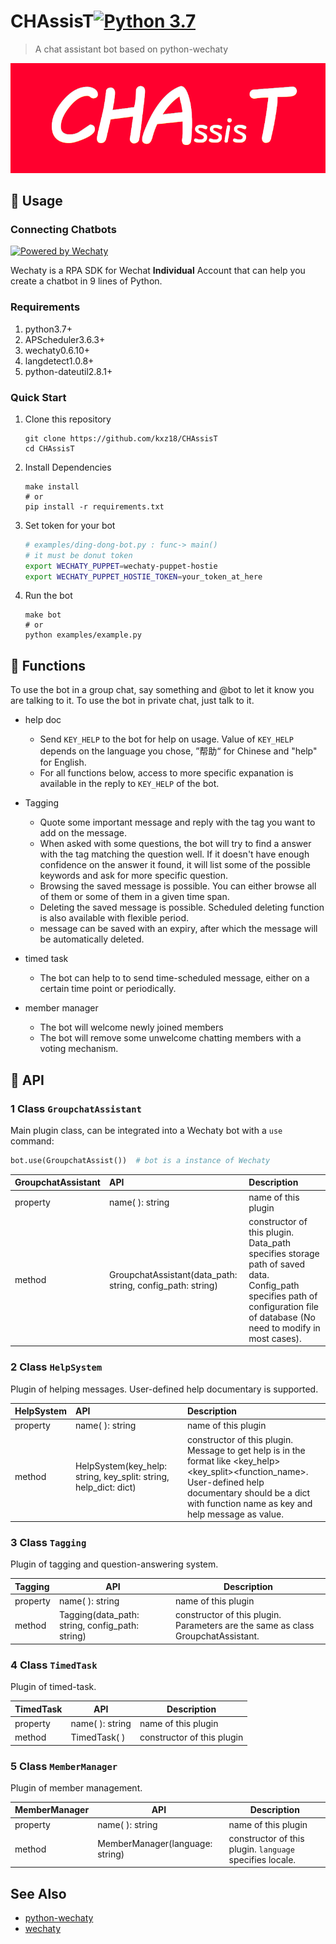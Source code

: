 # CHAssisT[![Python 3.7](https://img.shields.io/badge/python-3.7+-blue.svg)](https://www.python.org/downloads/release/python-370/)

> A chat assistant bot based on python-wechaty

<img src="./images/logo.png" alt="logo" style="zoom:100%;"/> 

## :rocket: Usage

### Connecting Chatbots

[![Powered by Wechaty](https://img.shields.io/badge/Powered%20By-Wechaty-brightgreen.svg)](https://github.com/Wechaty/wechaty)

Wechaty is a RPA SDK for Wechat **Individual** Account that can help you create a chatbot in 9 lines of Python.

### Requirements

1. python3.7+
2. APScheduler3.6.3+
3. wechaty0.6.10+
4. langdetect1.0.8+
5. python-dateutil2.8.1+

### Quick Start

1. Clone this repository

   ```shell
   git clone https://github.com/kxz18/CHAssisT
   cd CHAssisT
   ```

2. Install Dependencies

   ```shell
   make install
   # or
   pip install -r requirements.txt
   ```

3. Set token for your bot

    ```sh
    # examples/ding-dong-bot.py : func-> main()
    # it must be donut token
    export WECHATY_PUPPET=wechaty-puppet-hostie
    export WECHATY_PUPPET_HOSTIE_TOKEN=your_token_at_here
    ```

4. Run the bot

   ```shell
   make bot
   # or
   python examples/example.py
   ```

## :triangular_flag_on_post: Functions

To use the bot in a group chat, say something and @bot to let it know you are talking to it. To use the bot in private chat, just talk to it.

- help doc
  - Send `KEY_HELP` to the bot for help on usage.  Value of `KEY_HELP` depends on the language you chose, ”帮助“ for Chinese and "help" for English.
  - For all functions below, access to more specific expanation is available in the reply to `KEY_HELP` of the bot.

- Tagging
  - Quote some important message and reply with the tag you want to add on the message.
  - When asked with some questions, the bot will try to find a answer with the tag matching the question well. If it doesn't have enough confidence on the answer it found, it will list some of the possible keywords and ask for more specific question.
  - Browsing the saved message is possible. You can either browse all of them or some of them in a given time span.
  - Deleting the saved message is possible. Scheduled deleting function is also available with flexible period.
  - message can be saved with an expiry, after which the message will be automatically deleted. 
- timed task
  - The bot can help to to send time-scheduled message, either on a certain time point or periodically.
- member manager
  - The bot will welcome newly joined members
  - The bot will remove some unwelcome chatting members with a voting mechanism.

## :guitar: API

### 1 Class `GroupchatAssistant`

Main plugin class, can be integrated into a Wechaty bot with a `use` command:

```python
bot.use(GroupchatAssist())	# bot is a instance of Wechaty 
```

| GroupchatAssistant | API  | Description |
| :-- | :-- | :-- |
| property | name( ): string | name of this plugin |
| method | GroupchatAssistant(data_path: string, config_path: string) | constructor of this plugin. Data_path specifies storage path of saved data. Config_path specifies path of configuration file of database (No need to modify in most cases). |

### 2 Class `HelpSystem`

Plugin of helping messages. User-defined help documentary is supported.

| HelpSystem | API                                                          | Description                                                  |
| :--------- | :----------------------------------------------------------- | :----------------------------------------------------------- |
| property   | name( ): string                                              | name of this plugin                                          |
| method     | HelpSystem(key_help: string, key_split: string, help_dict: dict) | constructor of this plugin. Message to get help is in the format like <key_help><key_split><function_name>. User-defined help documentary should be a dict with function name as key and help message as value. |

### 3 Class `Tagging`

Plugin of tagging and question-answering system.

| Tagging  | API                                             | Description                                                  |
| :------- | ----------------------------------------------- | ------------------------------------------------------------ |
| property | name( ): string                                 | name of this plugin                                          |
| method   | Tagging(data_path: string, config_path: string) | constructor of this plugin. Parameters are the same as class GroupchatAssistant. |

### 4 Class `TimedTask`

Plugin of timed-task.

| TimedTask | API             | Description                |
| --------- | --------------- | -------------------------- |
| property  | name( ): string | name of this plugin        |
| method    | TimedTask( )    | constructor of this plugin |

### 5 Class `MemberManager`

Plugin of member management.

| MemberManager | API                             | Description                                              |
| ------------- | ------------------------------- | -------------------------------------------------------- |
| property      | name( ): string                 | name of this plugin                                      |
| method        | MemberManager(language: string) | constructor of this plugin. `language` specifies locale. |

## See Also

- [python-wechaty](https://github.com/wechaty/python-wechaty)
- [wechaty](https://github.com/wechaty/wechaty)

